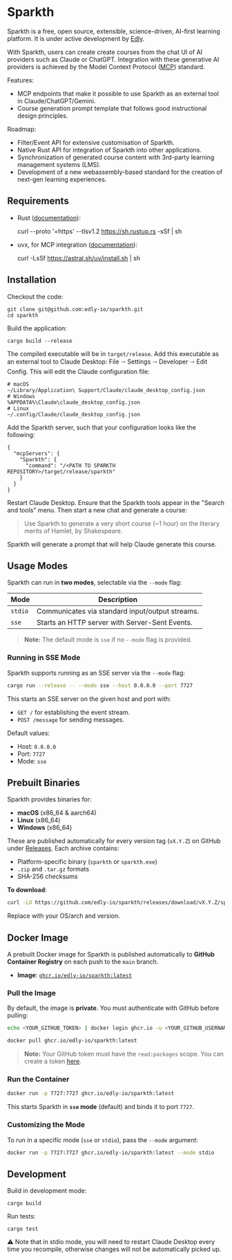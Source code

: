 # Sparkth

Sparkth is a free, open source, extensible, science-driven, AI-first learning platform. It is under active development by
[Edly](https://edly.io).

With Sparkth, users can create create courses from the chat UI of AI providers such as Claude or ChatGPT. Integration with these generative AI providers is achieved by the Model Context Protocol ([MCP](https://modelcontextprotocol.io/)) standard.

Features:

- MCP endpoints that make it possible to use Sparkth as an external tool in Claude/ChatGPT/Gemini.
- Course generation prompt template that follows good instructional design principles.

Roadmap:

- Filter/Event API for extensive customisation of Sparkth.
- Native Rust API for integration of Sparkth into other applications.
- Synchronization of generated course content with 3rd-party learning management systems (LMS).
- Development of a new webassembly-based standard for the creation of next-gen learning experiences.

## Requirements

- Rust ([documentation](https://doc.rust-lang.org/book/ch01-01-installation.html)):

  curl --proto '=https' --tlsv1.2 https://sh.rustup.rs -sSf | sh

- uvx, for MCP integration ([documentation](https://docs.npmjs.com/downloading-and-installing-node-js-and-npm)):

  curl -LsSf https://astral.sh/uv/install.sh | sh

## Installation

Checkout the code:

    git clone git@github.com:edly-io/sparkth.git
    cd sparkth

Build the application:

    cargo build --release

The compiled executable will be in `target/release`. Add this executable as an external tool to Claude Desktop: File 🠂 Settings 🠂 Developer 🠂 Edit Config. This will edit the Claude configuration file:

    # macOS
    ~/Library/Application\ Support/Claude/claude_desktop_config.json
    # Windows
    %APPDATA%\Claude\claude_desktop_config.json
    # Linux
    ~/.config/Claude/claude_desktop_config.json

Add the Sparkth server, such that your configuration looks like the following:

    {
      "mcpServers": {
        "Sparkth": {
          "command": "/<PATH TO SPARKTH REPOSITORY>/target/release/sparkth"
        }
      }
    }

Restart Claude Desktop. Ensure that the Sparkth tools appear in the "Search and tools" menu. Then start a new chat and generate a course:

> Use Sparkth to generate a very short course (~1 hour) on the literary merits of Hamlet, by Shakespeare.

Sparkth will generate a prompt that will help Claude generate this course.

## Usage Modes

Sparkth can run in **two modes**, selectable via the `--mode` flag:

| Mode    | Description                                          |
| ------- | ---------------------------------------------------- |
| `stdio` | Communicates via standard input/output streams.      |
| `sse`   | Starts an HTTP server with Server-Sent Events.       |

> **Note:** The default mode is `sse` if no `--mode` flag is provided.

### Running in SSE Mode

Sparkth supports running as an SSE server via the `--mode` flag:

```sh
cargo run --release -- --mode sse --host 0.0.0.0 --port 7727
```

This starts an SSE server on the given host and port with:

* `GET /` for establishing the event stream.
* `POST /message` for sending messages.

Default values:

* Host: `0.0.0.0`
* Port: `7727`
* Mode: `sse`

## Prebuilt Binaries

Sparkth provides binaries for:

* **macOS** (x86\_64 & aarch64)
* **Linux** (x86\_64)
* **Windows** (x86\_64)

These are published automatically for every version tag (`vX.Y.Z`) on GitHub under [Releases](https://github.com/edly-io/sparkth/releases). Each archive contains:

* Platform-specific binary (`sparkth` or `sparkth.exe`)
* `.zip` and `.tar.gz` formats
* SHA-256 checksums

**To download**:

```sh
curl -LO https://github.com/edly-io/sparkth/releases/download/vX.Y.Z/sparkth-vX.Y.Z-x86_64-unknown-linux-gnu.tar.gz
```

Replace with your OS/arch and version.

## Docker Image

A prebuilt Docker image for Sparkth is published automatically to **GitHub Container Registry** on each push to the `main` branch.

* **Image**: [`ghcr.io/edly-io/sparkth:latest`](https://github.com/edly-io/sparkth/pkgs/container/sparkth)

### Pull the Image

By default, the image is **private**. You must authenticate with GitHub before pulling:

```bash
echo <YOUR_GITHUB_TOKEN> | docker login ghcr.io -u <YOUR_GITHUB_USERNAME> --password-stdin

docker pull ghcr.io/edly-io/sparkth:latest
```

> **Note:** Your GitHub token must have the `read:packages` scope. You can create a token [here](https://github.com/settings/tokens).

### Run the Container

```bash
docker run -p 7727:7727 ghcr.io/edly-io/sparkth:latest
```

This starts Sparkth in **`sse` mode** (default) and binds it to port `7727`.

### Customizing the Mode

To run in a specific mode (`sse` or `stdio`), pass the `--mode` argument:

```bash
docker run -p 7727:7727 ghcr.io/edly-io/sparkth:latest --mode stdio
```

## Development

Build in development mode:

    cargo build

Run tests:

    cargo test

⚠️ Note that in stdio mode, you will need to restart Claude Desktop every time you recompile, otherwise changes will not be automatically picked up.
